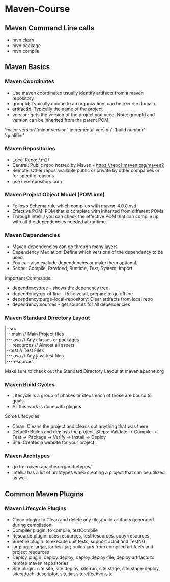 # Maven-Course 

## Maven Command Line calls
- mvn clean
- mvn package
- mvn compile

## Maven Basics

### Maven Coordinates
 - Use maven coordinates usually identify artifacts from a maven repository
 - groupId: Typically unique to an organization, can be reverse domain.
 - artifactId: Typically the name of the project
 - version: gets the version of the project you need.
 Note: groupId and version can be inherited from the parent POM.

 'major version'.'minor version'.'incremental version'-'build number'-'qualifier'

 ### Maven Repositories
 - Local Repo: <user home>/.m2/
 - Central: Public repo hosted by Maven - https://repo1.maven.org/maven2
 - Remote: Other repos available public or private by other companies or for specific reasons
 - use mvnrepository.com

 ### Maven Project Object Model (POM.xml)
 - Follows Schema rule which complies with maven-4.0.0.xsd
 - Effective POM: POM that is complete with inherited from different POMs
 - Through intelliJ you can check the effective POM that can compile up with all the dependencies needed at runtime.

 ### Maven Dependencies
 - Maven dependencies can go through many layers
 - Dependency Mediation: Define which versions of the dependency to be used.
 - You can also exclude dependencies or make them optional.
 - Scope: Compile, Provided, Runtime, Test, System, Import

 Important Commands:
 - dependency:tree - shows the depenency tree
 - dependency:go-offline - Resolve all, prepare to go offline
 - dependency:purge-local-repository: Clear artifacts from local repo
 - dependency:sources - get sources for all dependencies

 ### Maven Standard Directory Layout
|- src  
|-- main // Main Project files  
|---java // Any classes or packages  
|---resources // Almost all assets  
|--test // Test Files  
|---java // Any java test files  
|---resources  

Make sure to check out the Standard Directory Layout at maven.apache.org

### Maven Build Cycles
- Lifecycle is a group of phases or steps each of those are bound to goals.
- All this work is done with plugins

Some Lifecycles:
- Clean: Cleans the project and cleans out anything that was there
- Default: Builds and deploys the project. Steps: Validate -> Compile -> Test -> Package -> Verify -> Install -> Deploy
- Site: Creates a website for your project. 

### Maven Archtypes
- go to: maven.apache.org/archetypes/
- IntelliJ has a lot of archtypes when creating a project that can be utilized as well.


## Common Maven Plugins

### Maven Lifecycle Plugins
- Clean plugin: to Clean and delete any files/build artifacts generated during compilation
- Compiler plugin: to compile, testCompile
- Resource plugin: uses resources, testResources, copy-resources
- Surefire plugin: to execute unit tests, support JUnit and TestNG
- jar plugin: jar:jar, jar:test-jar; builds jars from compiled artifacts and project resources
- Deploy plugin: deploy:deploy, deploy:deploy-file; deploy artifacts to remote maven repositories
- Site plugin: site:site, site:deploy, site:run, site:stage, site:stage-deploy, site:attach-descriptor, site:jar, site:effective-site





